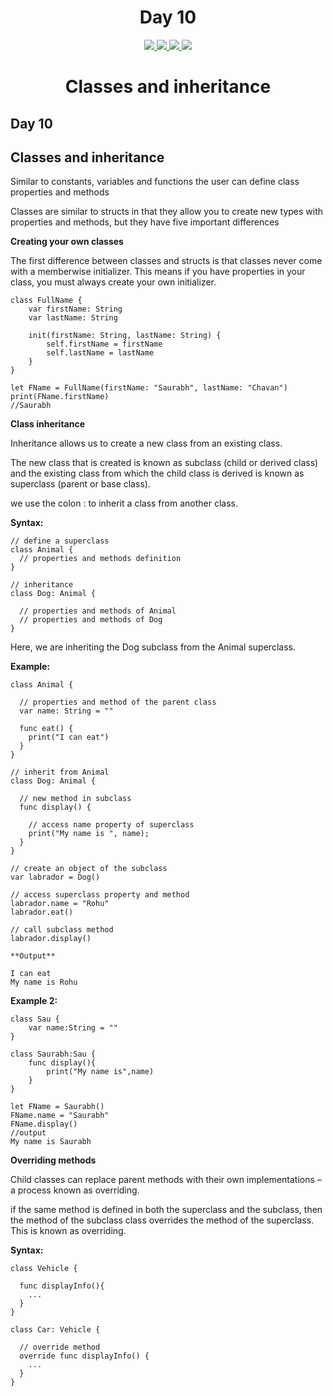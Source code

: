 <div align='center'>
    <h1>Day 10</h1> 
    <a class="header-badge" target="_blank" href="https://www.linkedin.com/in/saurabhmchavan/">
          <img src="https://img.shields.io/badge/style--5eba00.svg?label=LinkedIn&logo=linkedin&style=social">
    </a>   
    <a class="header-badge" target="_blank" href="https://twitter.com/100rabhcsmc">
          <img src="https://img.shields.io/badge/style--5eba00.svg?label=twitter&logo=twitter&style=social">
    </a>
    <a class="header-badge" target="_blank" href="https://instagram.com/100rabhch">
          <img src="https://img.shields.io/badge/style--5eba00.svg?label=instagram&logo=instagram&style=social">
    </a>
    <a class="header-badge" target="_blank" href="https://stackoverflow.com/users/12053852/saurabh-chavan?tab=profile">
          <img src="https://img.shields.io/badge/style--5eba00.svg?label=stackoverflow&logo=stackoverflow&style=social">
    </a>
 </div>

<div align='center'>
    <h1>Classes and inheritance</h1> 
</div>

## Day 10

## Classes and inheritance

Similar to constants, variables and functions the user can define class properties and methods

Classes are similar to structs in that they allow you to create new types with properties and methods, but they have five important differences

**Creating your own classes**

The first difference between classes and structs is that classes never come with a memberwise initializer. This means if you have properties in your class, you must always create your own initializer.

```
class FullName {
    var firstName: String
    var lastName: String

    init(firstName: String, lastName: String) {
        self.firstName = firstName
        self.lastName = lastName
    }
}

let FName = FullName(firstName: "Saurabh", lastName: "Chavan")
print(FName.firstName)
//Saurabh
```

**Class inheritance**

Inheritance allows us to create a new class from an existing class.

The new class that is created is known as subclass (child or derived class) and the existing class from which the child class is derived is known as superclass (parent or base class).

we use the colon : to inherit a class from another class.

**Syntax:**

```
// define a superclass
class Animal {
  // properties and methods definition
}

// inheritance
class Dog: Animal {

  // properties and methods of Animal
  // properties and methods of Dog
}
```

Here, we are inheriting the Dog subclass from the Animal superclass.

**Example:**

```
class Animal {

  // properties and method of the parent class
  var name: String = ""

  func eat() {
    print("I can eat")
  }
}

// inherit from Animal
class Dog: Animal {

  // new method in subclass
  func display() {

    // access name property of superclass
    print("My name is ", name);
  }
}

// create an object of the subclass
var labrador = Dog()

// access superclass property and method
labrador.name = "Rohu"
labrador.eat()

// call subclass method
labrador.display()

**Output**

I can eat
My name is Rohu
```

**Example 2:**

```
class Sau {
    var name:String = ""
}

class Saurabh:Sau {
    func display(){
        print("My name is",name)
    }
}

let FName = Saurabh()
FName.name = "Saurabh"
FName.display()
//output
My name is Saurabh
```

**Overriding methods**

Child classes can replace parent methods with their own implementations – a process known as overriding.

if the same method is defined in both the superclass and the subclass, then the method of the subclass class overrides the method of the superclass. This is known as overriding.

**Syntax:**

```
class Vehicle {

  func displayInfo(){
    ...
  }
}

class Car: Vehicle {

  // override method
  override func displayInfo() {
    ...
  }
}
```
